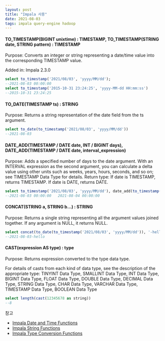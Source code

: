 ```yaml
---
layout: post
title: "Impala 사용"
date: 2021-08-03
tags: impala query-engine hadoop
---
```



#### TO_TIMESTAMP(BIGINT unixtime) : TIMESTAMP, TO_TIMESTAMP(STRING date, STRING pattern) : TIMESTAMP
Purpose: Converts an integer or string representing a date/time value into the corresponding TIMESTAMP value.

Added in: Impala 2.3.0

```sql
select to_timestamp('2021/08/03', 'yyyy/MM/dd');
--2021-08-03 00:00:00
select to_timestamp('2015-10-31 23:24:25', 'yyyy-MM-dd HH:mm:ss')
--2015-10-31 23:24:25
```

#### TO_DATE(TIMESTAMP ts) : STRING
Purpose: Returns a string representation of the date field from the ts argument.

```sql
select to_date(to_timestamp('2021/08/03', 'yyyy/MM/dd'))
--2021-08-03
```

#### DATE_ADD(TIMESTAMP / DATE date, INT / BIGINT days), DATE_ADD(TIMESTAMP / DATE date, interval_expression)
Purpose: Adds a specified number of days to the date argument.
With an INTERVAL expression as the second argument, you can calculate a delta value using other units such as weeks, years, hours, seconds, and so on; see TIMESTAMP Data Type for details.
Return type:
If date is TIMESTAMP, returns TIMESTAMP.
If date is DATE, returns DATE.

```sql
select to_timestamp('2021/08/03', 'yyyy/MM/dd'), date_add(to_timestamp('2021/08/03', 'yyyy/MM/dd'), 1)
--2021-08-03 00:00:00	2021-08-04 00:00:00
```

#### CONCAT(STRING a, STRING b...) : STRING
Purpose: Returns a single string representing all the argument values joined together. If any argument is NULL, it returns NULL.

``` sql
select concat(to_date(to_timestamp('2021/08/03', 'yyyy/MM/dd')), '-hello')
--2021-08-03-hello	
```

#### CAST(expression AS type) : type
Purpose: Returns expression converted to the type data type.

For details of casts from each kind of data type, see the description of the appropriate type: TINYINT Data Type, SMALLINT Data Type, INT Data Type, BIGINT Data Type, FLOAT Data Type, DOUBLE Data Type, DECIMAL Data Type, STRING Data Type, CHAR Data Type, VARCHAR Data Type, TIMESTAMP Data Type, BOOLEAN Data Type

``` sql
select length(cast(12345678 as string))
--8
```


참고
- [Impala Date and Time Functions](https://impala.apache.org/docs/build/html/topics/impala_datetime_functions.html)
- [Impala String Functions](https://impala.apache.org/docs/build/html/topics/impala_string_functions.html)
- [Impala Type Conversion Functions](https://impala.apache.org/docs/build/html/topics/impala_conversion_functions.html#conversion_functions__cast)